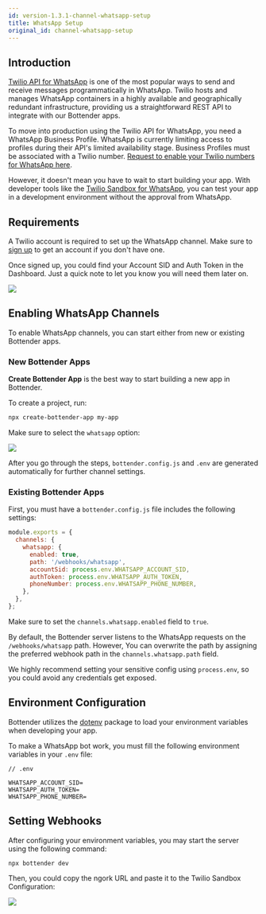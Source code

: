 ```yaml
---
id: version-1.3.1-channel-whatsapp-setup
title: WhatsApp Setup
original_id: channel-whatsapp-setup
---
```


## Introduction

[Twilio API for WhatsApp](https://www.twilio.com/whatsapp) is one of the most popular ways to send and receive messages programmatically in WhatsApp. Twilio hosts and manages WhatsApp containers in a highly available and geographically redundant infrastructure, providing us a straightforward REST API to integrate with our Bottender apps.

To move into production using the Twilio API for WhatsApp, you need a WhatsApp Business Profile. WhatsApp is currently limiting access to profiles during their API's limited availability stage. Business Profiles must be associated with a Twilio number. [Request to enable your Twilio numbers for WhatsApp here](https://www.twilio.com/whatsapp/request-access).

However, it doesn't mean you have to wait to start building your app. With developer tools like the [Twilio Sandbox for WhatsApp](https://www.twilio.com/console/sms/whatsapp/sandbox), you can test your app in a development environment without the approval from WhatsApp.

## Requirements

A Twilio account is required to set up the WhatsApp channel. Make sure to [sign up](https://www.twilio.com/try-twilio) to get an account if you don't have one.

Once signed up, you could find your Account SID and Auth Token in the Dashboard. Just a quick note to let you know you will need them later on.

![](https://user-images.githubusercontent.com/3382565/75419061-f41cee00-596f-11ea-88a0-0586a2c082e3.png)

## Enabling WhatsApp Channels

To enable WhatsApp channels, you can start either from new or existing Bottender apps.

### New Bottender Apps

**Create Bottender App** is the best way to start building a new app in Bottender.

To create a project, run:

```sh
npx create-bottender-app my-app
```

Make sure to select the `whatsapp` option:

![](https://user-images.githubusercontent.com/3382565/75420500-1a905880-5973-11ea-80ed-623807855b70.png)

After you go through the steps, `bottender.config.js` and `.env` are generated automatically for further channel settings.

### Existing Bottender Apps

First, you must have a `bottender.config.js` file includes the following settings:

```js
module.exports = {
  channels: {
    whatsapp: {
      enabled: true,
      path: '/webhooks/whatsapp',
      accountSid: process.env.WHATSAPP_ACCOUNT_SID,
      authToken: process.env.WHATSAPP_AUTH_TOKEN,
      phoneNumber: process.env.WHATSAPP_PHONE_NUMBER,
    },
  },
};
```

Make sure to set the `channels.whatsapp.enabled` field to `true`.

By default, the Bottender server listens to the WhatsApp requests on the `/webhooks/whatsapp` path. However, You can overwrite the path by assigning the preferred webhook path in the `channels.whatsapp.path` field.

We highly recommend setting your sensitive config using `process.env`, so you could avoid any credentials get exposed.

## Environment Configuration

Bottender utilizes the [dotenv](https://www.npmjs.com/package/dotenv) package to load your environment variables when developing your app.

To make a WhatsApp bot work, you must fill the following environment variables in your `.env` file:

```
// .env

WHATSAPP_ACCOUNT_SID=
WHATSAPP_AUTH_TOKEN=
WHATSAPP_PHONE_NUMBER=
```

## Setting Webhooks

After configuring your environment variables, you may start the server using the following command:

```sh
npx bottender dev
```

Then, you could copy the ngork URL and paste it to the Twilio Sandbox Configuration:

![](https://user-images.githubusercontent.com/3382565/75419069-f8490b80-596f-11ea-99d2-2b2bec96ff7a.png)
